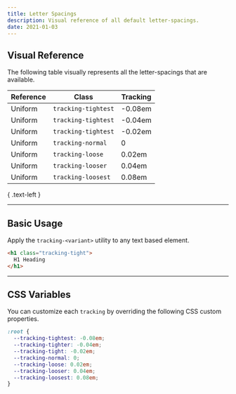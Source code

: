 ```yaml
---
title: Letter Spacings
description: Visual reference of all default letter-spacings.
date: 2021-01-03
---
```


## Visual Reference

The following table visually represents all the letter-spacings that are available.

| Reference | Class | Tracking |
| - | - | - |
| <span class="regular color-black text-3xl tracking-tightest">Uniform</span> | `tracking-tightest` | -0.08em |
| <span class="regular color-black text-3xl tracking-tighter">Uniform</span> | `tracking-tightest` | -0.04em |
| <span class="regular color-black text-3xl tracking-tight">Uniform</span> | `tracking-tightest` | -0.02em |
| <span class="regular color-black text-3xl tracking-normal">Uniform</span> | `tracking-normal` | 0 |
| <span class="regular color-black text-3xl tracking-loose">Uniform</span> | `tracking-loose` | 0.02em |
| <span class="regular color-black text-3xl tracking-looser">Uniform</span> | `tracking-looser` | 0.04em |
| <span class="regular color-black text-3xl tracking-loosest">Uniform</span> | `tracking-loosest` | 0.08em |

{ .text-left }

---

## Basic Usage

Apply the `tracking-<variant>` utility to any text based element.

```html
<h1 class="tracking-tight">
  H1 Heading
</h1>
```

---

## CSS Variables

You can customize each `tracking` by overriding the following CSS custom properties.

```css
:root {
  --tracking-tightest: -0.08em;
  --tracking-tighter: -0.04em;
  --tracking-tight: -0.02em;
  --tracking-normal: 0;
  --tracking-loose: 0.02em;
  --tracking-looser: 0.04em;
  --tracking-loosest: 0.08em;
}
```

